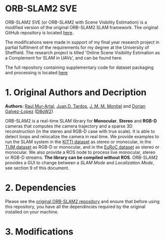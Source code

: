 # ORB-SLAM2 SVE
ORB-SLAM2 SVE (or ORB-SLAM2 with Scene Visbility Estimation) is a modified version of the original ORB-SLAM2 SLAM framework. The original GitHub repository is located [here](https://github.com/raulmur/ORB_SLAM2). 

The modifications were made in support of my final year research project in partial fulfilment of the requirements for my degree at the University of Sheffield. The research project is titled 'Online Scene Visibility Estimation as a Complement for SLAM in UAVs', and can be found here.

The full repository containing supplementary code for dataset packaging and processing is located [here](https://github.com/rdehaggart1/sceneVisibilityInSLAM)

# 1. Original Authors and Decription

**Authors:** [Raul Mur-Artal](http://webdiis.unizar.es/~raulmur/), [Juan D. Tardos](http://webdiis.unizar.es/~jdtardos/), [J. M. M. Montiel](http://webdiis.unizar.es/~josemari/) and [Dorian Galvez-Lopez](http://doriangalvez.com/) ([DBoW2](https://github.com/dorian3d/DBoW2))

ORB-SLAM2 is a real-time SLAM library for **Monocular**, **Stereo** and **RGB-D** cameras that computes the camera trajectory and a sparse 3D reconstruction (in the stereo and RGB-D case with true scale). It is able to detect loops and relocalize the camera in real time. We provide examples to run the SLAM system in the [KITTI dataset](http://www.cvlibs.net/datasets/kitti/eval_odometry.php) as stereo or monocular, in the [TUM dataset](http://vision.in.tum.de/data/datasets/rgbd-dataset) as RGB-D or monocular, and in the [EuRoC dataset](http://projects.asl.ethz.ch/datasets/doku.php?id=kmavvisualinertialdatasets) as stereo or monocular. We also provide a ROS node to process live monocular, stereo or RGB-D streams. **The library can be compiled without ROS**. ORB-SLAM2 provides a GUI to change between a *SLAM Mode* and *Localization Mode*, see section 9 of this document.

# 2. Dependencies

Please see the [original ORB-SLAM2 repository](https://github.com/raulmur/ORB_SLAM2) and ensure that before using this repository, you have all the dependincies required by the original installed on your machine.

# 3. Modifications
